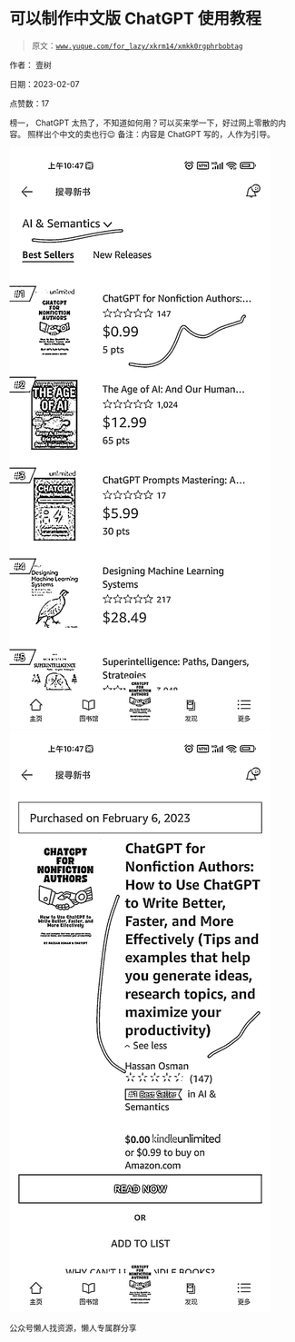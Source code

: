 # 可以制作中文版 ChatGPT 使用教程

> 原文：[`www.yuque.com/for_lazy/xkrm14/xmkk0rgphrbobtag`](https://www.yuque.com/for_lazy/xkrm14/xmkk0rgphrbobtag)



作者： 壹树



日期：2023-02-07



点赞数：17

<ne-hole id="u7cc40362" data-lake-id="u7cc40362">

榜一， ChatGPT 太热了，不知道如何用？可以买来学一下，好过网上零散的内容。 照样出个中文的卖也行😉 备注：内容是 ChatGPT 写的，人作为引导。



![](img/0cfefde594542870ae5851445de33866.png)  <ne-p id="u7aca443d" data-lake-id="u7aca443d">![](img/22de3121e0cf05c3fa077ce83f5e2147.png)

<ne-hole id="u33994471" data-lake-id="u33994471">

公众号懒人找资源，懒人专属群分享

</ne-hole></ne-p></ne-hole>